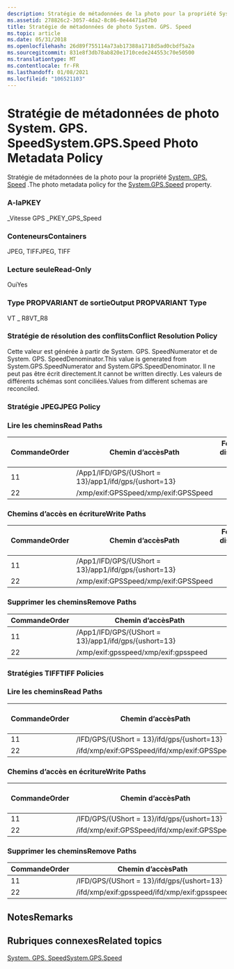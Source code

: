 ```yaml
---
description: Stratégie de métadonnées de la photo pour la propriété System. GPS. Speed.
ms.assetid: 278826c2-3057-4da2-8c86-0e44471ad7b0
title: Stratégie de métadonnées de photo System. GPS. Speed
ms.topic: article
ms.date: 05/31/2018
ms.openlocfilehash: 26d89f755114a73ab17388a1718d5ad0cbdf5a2a
ms.sourcegitcommit: 831e8f3db78ab820e1710cede244553c70e50500
ms.translationtype: MT
ms.contentlocale: fr-FR
ms.lasthandoff: 01/08/2021
ms.locfileid: "106521103"
---
```

# <a name="systemgpsspeed-photo-metadata-policy"></a><span data-ttu-id="8753d-103">Stratégie de métadonnées de photo System. GPS. Speed</span><span class="sxs-lookup"><span data-stu-id="8753d-103">System.GPS.Speed Photo Metadata Policy</span></span>

<span data-ttu-id="8753d-104">Stratégie de métadonnées de la photo pour la propriété [System. GPS. Speed](../properties/props-system-gps-speed.md) .</span><span class="sxs-lookup"><span data-stu-id="8753d-104">The photo metadata policy for the [System.GPS.Speed](../properties/props-system-gps-speed.md) property.</span></span>

### <a name="pkey"></a><span data-ttu-id="8753d-105">A-la</span><span class="sxs-lookup"><span data-stu-id="8753d-105">PKEY</span></span>

<span data-ttu-id="8753d-106">\_Vitesse GPS \_</span><span class="sxs-lookup"><span data-stu-id="8753d-106">PKEY\_GPS\_Speed</span></span>

### <a name="containers"></a><span data-ttu-id="8753d-107">Conteneurs</span><span class="sxs-lookup"><span data-stu-id="8753d-107">Containers</span></span>

<span data-ttu-id="8753d-108">JPEG, TIFF</span><span class="sxs-lookup"><span data-stu-id="8753d-108">JPEG, TIFF</span></span>

### <a name="read-only"></a><span data-ttu-id="8753d-109">Lecture seule</span><span class="sxs-lookup"><span data-stu-id="8753d-109">Read-Only</span></span>

<span data-ttu-id="8753d-110">Oui</span><span class="sxs-lookup"><span data-stu-id="8753d-110">Yes</span></span>

### <a name="output-propvariant-type"></a><span data-ttu-id="8753d-111">Type PROPVARIANT de sortie</span><span class="sxs-lookup"><span data-stu-id="8753d-111">Output PROPVARIANT Type</span></span>

<span data-ttu-id="8753d-112">VT \_ R8</span><span class="sxs-lookup"><span data-stu-id="8753d-112">VT\_R8</span></span>

### <a name="conflict-resolution-policy"></a><span data-ttu-id="8753d-113">Stratégie de résolution des conflits</span><span class="sxs-lookup"><span data-stu-id="8753d-113">Conflict Resolution Policy</span></span>

<span data-ttu-id="8753d-114">Cette valeur est générée à partir de System. GPS. SpeedNumerator et de System. GPS. SpeedDenominator.</span><span class="sxs-lookup"><span data-stu-id="8753d-114">This value is generated from System.GPS.SpeedNumerator and System.GPS.SpeedDenominator.</span></span> <span data-ttu-id="8753d-115">Il ne peut pas être écrit directement.</span><span class="sxs-lookup"><span data-stu-id="8753d-115">It cannot be written directly.</span></span> <span data-ttu-id="8753d-116">Les valeurs de différents schémas sont conciliées.</span><span class="sxs-lookup"><span data-stu-id="8753d-116">Values from different schemas are reconciled.</span></span>

### <a name="jpeg-policy"></a><span data-ttu-id="8753d-117">Stratégie JPEG</span><span class="sxs-lookup"><span data-stu-id="8753d-117">JPEG Policy</span></span>

### <a name="read-paths"></a><span data-ttu-id="8753d-118">Lire les chemins</span><span class="sxs-lookup"><span data-stu-id="8753d-118">Read Paths</span></span>



| <span data-ttu-id="8753d-119">Commande</span><span class="sxs-lookup"><span data-stu-id="8753d-119">Order</span></span> | <span data-ttu-id="8753d-120">Chemin d’accès</span><span class="sxs-lookup"><span data-stu-id="8753d-120">Path</span></span>                      | <span data-ttu-id="8753d-121">Format de disque</span><span class="sxs-lookup"><span data-stu-id="8753d-121">Disk Format</span></span> |
|-------|---------------------------|-------------|
| <span data-ttu-id="8753d-122">1</span><span class="sxs-lookup"><span data-stu-id="8753d-122">1</span></span>     | <span data-ttu-id="8753d-123">/App1/IFD/GPS/{UShort = 13}</span><span class="sxs-lookup"><span data-stu-id="8753d-123">/app1/ifd/gps/{ushort=13}</span></span> |             |
| <span data-ttu-id="8753d-124">2</span><span class="sxs-lookup"><span data-stu-id="8753d-124">2</span></span>     | <span data-ttu-id="8753d-125">/xmp/exif:GPSSpeed</span><span class="sxs-lookup"><span data-stu-id="8753d-125">/xmp/exif:GPSSpeed</span></span>        |             |



 

### <a name="write-paths"></a><span data-ttu-id="8753d-126">Chemins d’accès en écriture</span><span class="sxs-lookup"><span data-stu-id="8753d-126">Write Paths</span></span>



| <span data-ttu-id="8753d-127">Commande</span><span class="sxs-lookup"><span data-stu-id="8753d-127">Order</span></span> | <span data-ttu-id="8753d-128">Chemin d’accès</span><span class="sxs-lookup"><span data-stu-id="8753d-128">Path</span></span>                      | <span data-ttu-id="8753d-129">Format de disque</span><span class="sxs-lookup"><span data-stu-id="8753d-129">Disk Format</span></span> |
|-------|---------------------------|-------------|
| <span data-ttu-id="8753d-130">1</span><span class="sxs-lookup"><span data-stu-id="8753d-130">1</span></span>     | <span data-ttu-id="8753d-131">/App1/IFD/GPS/{UShort = 13}</span><span class="sxs-lookup"><span data-stu-id="8753d-131">/app1/ifd/gps/{ushort=13}</span></span> |             |
| <span data-ttu-id="8753d-132">2</span><span class="sxs-lookup"><span data-stu-id="8753d-132">2</span></span>     | <span data-ttu-id="8753d-133">/xmp/exif:GPSSpeed</span><span class="sxs-lookup"><span data-stu-id="8753d-133">/xmp/exif:GPSSpeed</span></span>        |             |



 

### <a name="remove-paths"></a><span data-ttu-id="8753d-134">Supprimer les chemins</span><span class="sxs-lookup"><span data-stu-id="8753d-134">Remove Paths</span></span>



| <span data-ttu-id="8753d-135">Commande</span><span class="sxs-lookup"><span data-stu-id="8753d-135">Order</span></span> | <span data-ttu-id="8753d-136">Chemin d’accès</span><span class="sxs-lookup"><span data-stu-id="8753d-136">Path</span></span>                      |
|-------|---------------------------|
| <span data-ttu-id="8753d-137">1</span><span class="sxs-lookup"><span data-stu-id="8753d-137">1</span></span>     | <span data-ttu-id="8753d-138">/App1/IFD/GPS/{UShort = 13}</span><span class="sxs-lookup"><span data-stu-id="8753d-138">/app1/ifd/gps/{ushort=13}</span></span> |
| <span data-ttu-id="8753d-139">2</span><span class="sxs-lookup"><span data-stu-id="8753d-139">2</span></span>     | <span data-ttu-id="8753d-140">/xmp/exif:gpsspeed</span><span class="sxs-lookup"><span data-stu-id="8753d-140">/xmp/exif:gpsspeed</span></span>        |



 

### <a name="tiff-policies"></a><span data-ttu-id="8753d-141">Stratégies TIFF</span><span class="sxs-lookup"><span data-stu-id="8753d-141">TIFF Policies</span></span>

### <a name="read-paths"></a><span data-ttu-id="8753d-142">Lire les chemins</span><span class="sxs-lookup"><span data-stu-id="8753d-142">Read Paths</span></span>



| <span data-ttu-id="8753d-143">Commande</span><span class="sxs-lookup"><span data-stu-id="8753d-143">Order</span></span> | <span data-ttu-id="8753d-144">Chemin d’accès</span><span class="sxs-lookup"><span data-stu-id="8753d-144">Path</span></span>                   | <span data-ttu-id="8753d-145">Format de disque</span><span class="sxs-lookup"><span data-stu-id="8753d-145">Disk Format</span></span> |
|-------|------------------------|-------------|
| <span data-ttu-id="8753d-146">1</span><span class="sxs-lookup"><span data-stu-id="8753d-146">1</span></span>     | <span data-ttu-id="8753d-147">/IFD/GPS/{UShort = 13}</span><span class="sxs-lookup"><span data-stu-id="8753d-147">/ifd/gps/{ushort=13}</span></span>   |             |
| <span data-ttu-id="8753d-148">2</span><span class="sxs-lookup"><span data-stu-id="8753d-148">2</span></span>     | <span data-ttu-id="8753d-149">/ifd/xmp/exif:GPSSpeed</span><span class="sxs-lookup"><span data-stu-id="8753d-149">/ifd/xmp/exif:GPSSpeed</span></span> |             |



 

### <a name="write-paths"></a><span data-ttu-id="8753d-150">Chemins d’accès en écriture</span><span class="sxs-lookup"><span data-stu-id="8753d-150">Write Paths</span></span>



| <span data-ttu-id="8753d-151">Commande</span><span class="sxs-lookup"><span data-stu-id="8753d-151">Order</span></span> | <span data-ttu-id="8753d-152">Chemin d’accès</span><span class="sxs-lookup"><span data-stu-id="8753d-152">Path</span></span>                   | <span data-ttu-id="8753d-153">Format de disque</span><span class="sxs-lookup"><span data-stu-id="8753d-153">Disk Format</span></span> |
|-------|------------------------|-------------|
| <span data-ttu-id="8753d-154">1</span><span class="sxs-lookup"><span data-stu-id="8753d-154">1</span></span>     | <span data-ttu-id="8753d-155">/IFD/GPS/{UShort = 13}</span><span class="sxs-lookup"><span data-stu-id="8753d-155">/ifd/gps/{ushort=13}</span></span>   |             |
| <span data-ttu-id="8753d-156">2</span><span class="sxs-lookup"><span data-stu-id="8753d-156">2</span></span>     | <span data-ttu-id="8753d-157">/ifd/xmp/exif:GPSSpeed</span><span class="sxs-lookup"><span data-stu-id="8753d-157">/ifd/xmp/exif:GPSSpeed</span></span> |             |



 

### <a name="remove-paths"></a><span data-ttu-id="8753d-158">Supprimer les chemins</span><span class="sxs-lookup"><span data-stu-id="8753d-158">Remove Paths</span></span>



| <span data-ttu-id="8753d-159">Commande</span><span class="sxs-lookup"><span data-stu-id="8753d-159">Order</span></span> | <span data-ttu-id="8753d-160">Chemin d’accès</span><span class="sxs-lookup"><span data-stu-id="8753d-160">Path</span></span>                   |
|-------|------------------------|
| <span data-ttu-id="8753d-161">1</span><span class="sxs-lookup"><span data-stu-id="8753d-161">1</span></span>     | <span data-ttu-id="8753d-162">/IFD/GPS/{UShort = 13}</span><span class="sxs-lookup"><span data-stu-id="8753d-162">/ifd/gps/{ushort=13}</span></span>   |
| <span data-ttu-id="8753d-163">2</span><span class="sxs-lookup"><span data-stu-id="8753d-163">2</span></span>     | <span data-ttu-id="8753d-164">/ifd/xmp/exif:gpsspeed</span><span class="sxs-lookup"><span data-stu-id="8753d-164">/ifd/xmp/exif:gpsspeed</span></span> |



 

## <a name="remarks"></a><span data-ttu-id="8753d-165">Notes</span><span class="sxs-lookup"><span data-stu-id="8753d-165">Remarks</span></span>

## <a name="related-topics"></a><span data-ttu-id="8753d-166">Rubriques connexes</span><span class="sxs-lookup"><span data-stu-id="8753d-166">Related topics</span></span>

<dl> <dt>

[<span data-ttu-id="8753d-167">System. GPS. Speed</span><span class="sxs-lookup"><span data-stu-id="8753d-167">System.GPS.Speed</span></span>](../properties/props-system-gps-speed.md)
</dt> </dl>

 

 
